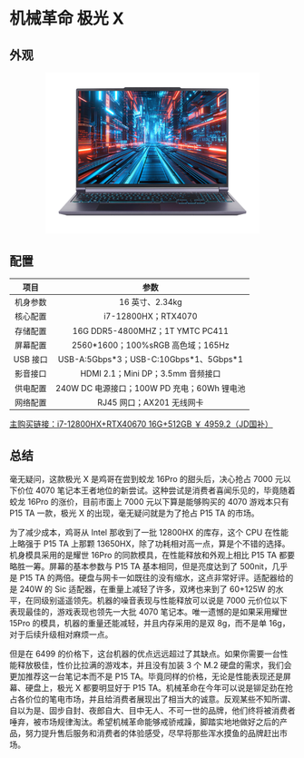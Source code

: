 # 机械革命 极光 X

## 外观

<div style="margin: 0 auto; text-align: center; width: 75%"><img src="./assets/极光X.png" /></div>

## 配置

|   项目   |                    参数                     |
| :------: | :-----------------------------------------: |
| 机身参数 |               16 英寸、2.34kg               |
| 核心配置 |             i7-12800HX；RTX4070             |
| 存储配置 |       16G DDR5-4800MHZ；1T YMTC PC411       |
| 屏幕配置 |     2560\*1600；100%sRGB 高色域；165Hz      |
| USB 接口 |  USB-A:5Gbps\*3；USB-C:10Gbps\*1、5Gbps\*1  |
| 影音接口 |      HDMI 2.1；Mini DP；3.5mm 音频接口      |
| 供电配置 | 240W DC 电源接口；100W PD 充电；60Wh 锂电池 |
| 网络配置 |          RJ45 网口；AX201 无线网卡          |

[主购买链接：i7-12800HX+RTX40670 16G+512GB ￥ 4959.2（JD国补）](https://3.cn/-2b2bLm9)

## 总结

毫无疑问，这款极光 X 是鸡哥在尝到蛟龙 16Pro 的甜头后，决心抢占 7000 元以下价位 4070 笔记本王者地位的新尝试。这种尝试是消费者喜闻乐见的，毕竟随着蛟龙 16Pro 的涨价，目前市面上 7000 元以下算是能够购买的 4070 游戏本只有 P15 TA 一款，极光 X 的出现，毫无疑问就是为了抢占 P15 TA 的市场。

为了减少成本，鸡哥从 Intel 那收到了一批 12800HX 的库存，这个 CPU 在性能上略强于 P15 TA 上那颗 13650HX，除了功耗相对高一点，算是个不错的选择。机身模具采用的是耀世 16Pro 的同款模具，在性能释放和外观上相比 P15 TA 都要略胜一筹。屏幕的基本参数与 P15 TA 基本相同，但是亮度达到了 500nit，几乎是 P15 TA 的两倍。硬盘与网卡一如既往的没有缩水，这点非常好评。适配器给的是 240W 的 Sic 适配器，在重量上减轻了许多，双烤也来到了 60+125W 的水平，在同级别遥遥领先。机器的噪音表现与性能释放可以说是 7000 元价位以下表现最佳的，游戏表现也领先一大批 4070 笔记本。唯一遗憾的是如果采用耀世 15Pro 的模具，机器的重量还能减轻，并且内存采用的是双 8g，而不是单 16g，对于后续升级相对麻烦一点。

但是在 6499 的价格下，这台机器的优点远远超过了其缺点。如果你需要一台性能释放极佳，性价比拉满的游戏本，并且没有加装 3 个 M.2 硬盘的需求，我们会更加推荐这一台笔记本而不是 P15 TA。毕竟同样的价格，无论是性能表现还是屏幕、硬盘上，极光 X 都要明显好于 P15 TA。机械革命在今年可以说是铆足劲在抢占各价位的笔电市场，并且给消费者展现出了相当大的诚意。反观某些不知所谓、自以为是、固步自封、夜郎自大、目中无人、不可一世的品牌，他们终将被消费者唾弃，被市场规律淘汰。希望机械革命能够戒骄戒躁，脚踏实地地做好之后的产品，努力提升售后服务和消费者的体验感受，尽早将那些浑水摸鱼的品牌赶出市场。

